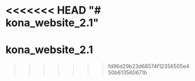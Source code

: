 <<<<<<< HEAD
"# kona_website_2.1" 
=======
# kona_website_2.1
>>>>>>> fd96d29b23d68574f12356505e450b613560671b
